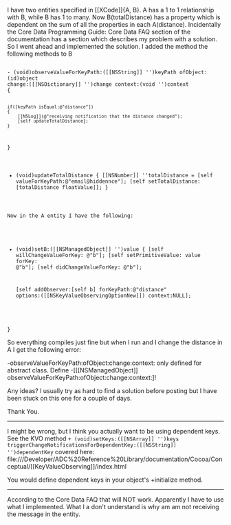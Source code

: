 


I have two entities specified in [[XCode]]{A, B}.  A has a 1 to 1
relationship with B, while B has 1 to many.  Now B(totalDistance) has
a property which is dependent on the sum of all the properties in each
A(distance).  Incidentally the Core Data Programming Guide: Core Data
FAQ section of the documentation has a  section which describes my
problem with a solution.  So I went ahead and implemented the
solution.  I added the method the following methods to B

<code>
- (void)observeValueForKeyPath:([[NSString]] '')keyPath ofObject:(id)object
change:([[NSDictionary]] '')change context:(void '')context
{

    if([keyPath isEqual:@"distance"])
    {
        [[NSLog]](@"receiving notification that the distance changed");
        [self updateTotalDistance];
    }
}

- (void)updateTotalDistance
{
    [[NSNumber]] ''totalDistance = [self valueForKeyPath:@"email@hiddennce"];
    [self setTotalDistance: [totalDistance floatValue]];
}

Now in the A entity I have the following:

- (void)setB:([[NSManagedObject]] '')value
{
    [self willChangeValueForKey: @"b"];
    [self setPrimitiveValue: value
                     forKey: @"b"];
    [self didChangeValueForKey: @"b"];


    [self addObserver:[self b]
           forKeyPath:@"distance"
              options:([[NSKeyValueObservingOptionNew]])
              context:NULL];

}
</code>


So everything compiles just fine but when I run and I change the
distance in A I get the following error:

-observeValueForKeyPath:ofObject:change:context: only defined for
abstract class.  Define -[[[NSManagedObject]]
observeValueForKeyPath:ofObject:change:context:]!

Any ideas?  I usually try as hard to find a solution before posting
but I have been stuck on this one for a couple of days.

Thank You.

----

I might be wrong, but I think you actually want to be using dependent keys. See the KVO method <code>+ (void)setKeys:([[NSArray]] '')keys triggerChangeNotificationsForDependentKey:([[NSString]] '')dependentKey</code> covered here: file:///Developer/ADC%20Reference%20Library/documentation/Cocoa/Conceptual/[[KeyValueObserving]]/index.html

You would define dependent keys in your object's +initialize method.

----

According to the Core Data FAQ that will NOT work.  Apparently I have to use what I implemented.  What I a don't understand is why am am not receiving the message in the entity.